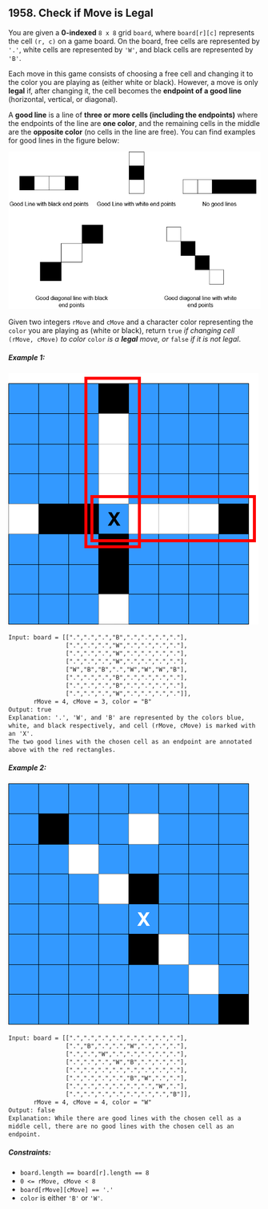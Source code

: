 ## 1958. Check if Move is Legal

You are given a **0-indexed** ```8 x 8``` grid ```board```, where ```board[r][c]``` represents the cell ```(r, c)``` on a game board. On the board, free cells are represented by ```'.'```, white cells are represented by ```'W'```, and black cells are represented by ```'B'```.

Each move in this game consists of choosing a free cell and changing it to the color you are playing as (either white or black). However, a move is only **legal** if, after changing it, the cell becomes the **endpoint of a good line** (horizontal, vertical, or diagonal).

A **good line** is a line of **three or more cells (including the endpoints)** where the endpoints of the line are **one color**, and the remaining cells in the middle are the **opposite color** (no cells in the line are free). You can find examples for good lines in the figure below:

![Description](images/description.png)

Given two integers ```rMove``` and ```cMove``` and a character color representing the ```color``` you are playing as (white or black), return ```true``` *if changing cell* ```(rMove, cMove)``` *to color* ```color``` *is a **legal** move, or* ```false``` *if it is not legal*.

##### Example 1:

![Example 1](images/example1.png)

```
Input: board = [[".",".",".","B",".",".",".","."],
                [".",".",".","W",".",".",".","."],
                [".",".",".","W",".",".",".","."],
                [".",".",".","W",".",".",".","."],
                ["W","B","B",".","W","W","W","B"],
                [".",".",".","B",".",".",".","."],
                [".",".",".","B",".",".",".","."],
                [".",".",".","W",".",".",".","."]],
       rMove = 4, cMove = 3, color = "B"
Output: true
Explanation: '.', 'W', and 'B' are represented by the colors blue, white, and black respectively, and cell (rMove, cMove) is marked with an 'X'.
The two good lines with the chosen cell as an endpoint are annotated above with the red rectangles.
```
##### Example 2:

![Example 2](images/example2.png)

```
Input: board = [[".",".",".",".",".",".",".","."],
                [".","B",".",".","W",".",".","."],
                [".",".","W",".",".",".",".","."],
                [".",".",".","W","B",".",".","."],
                [".",".",".",".",".",".",".","."],
                [".",".",".",".","B","W",".","."],
                [".",".",".",".",".",".","W","."],
                [".",".",".",".",".",".",".","B"]],
       rMove = 4, cMove = 4, color = "W"
Output: false
Explanation: While there are good lines with the chosen cell as a middle cell, there are no good lines with the chosen cell as an endpoint.
```

##### Constraints:

* ```board.length == board[r].length == 8```
* ```0 <= rMove, cMove < 8```
* ```board[rMove][cMove] == '.'```
* ```color``` is either ```'B'``` or ```'W'```.